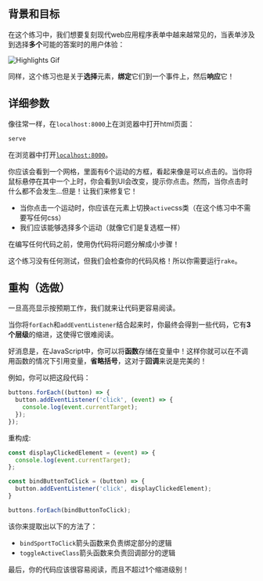 ## 背景和目标

在这个练习中，我们想要复刻现代web应用程序表单中越来越常见的，当表单涉及到选择**多个**可能的答案时的用户体验：

![Highlights Gif](https://raw.githubusercontent.com/lewagon/fullstack-images/master/frontend/highlights.gif)

同样，这个练习也是关于**选择**元素，**绑定**它们到一个事件上，然后**响应**它！

## 详细参数

像往常一样，在`localhost:8000`上在浏览器中打开html页面：

```bash
serve
```

在浏览器中打开[`localhost:8000`](http://localhost:8000)。

你应该会看到一个网格，里面有6个运动的方框，看起来像是可以点击的。当你将鼠标悬停在其中一个上时，你会看到UI会改变，提示你点击。然而，当你点击时什么都不会发生...但是！让我们来修复它！

- 当你点击一个运动时，你应该在元素上切换`active`css类（在这个练习中不需要写任何css）
- 我们应该能够选择多个运动（就像它们是复选框一样）

在编写任何代码之前，使用伪代码将问题分解成小步骤！

这个练习没有任何测试，但我们会检查你的代码风格！所以你需要运行`rake`。

## 重构（选做）

一旦高亮显示按预期工作，我们就来让代码更容易阅读。

当你将`forEach`和`addEventListener`结合起来时，你最终会得到一些代码，它有**3个层级**的缩进，这使得它很难阅读。

好消息是，在JavaScript中，你可以将**函数**存储在变量中！这样你就可以在不调用函数的情况下引用变量，**省略括号**，这对于**回调**来说是完美的！

例如，你可以把这段代码：

```js
buttons.forEach((button) => {
  button.addEventListener('click', (event) => {
    console.log(event.currentTarget);
  });
});
```

重构成:

```js
const displayClickedElement = (event) => {
  console.log(event.currentTarget);
};

const bindButtonToClick = (button) => {
  button.addEventListener('click', displayClickedElement);
}

buttons.forEach(bindButtonToClick);
```

该你来提取出以下的方法了：

- `bindSportToClick`箭头函数来负责绑定部分的逻辑
- `toggleActiveClass`箭头函数来负责回调部分的逻辑

最后，你的代码应该很容易阅读，而且不超过1个缩进级别！
